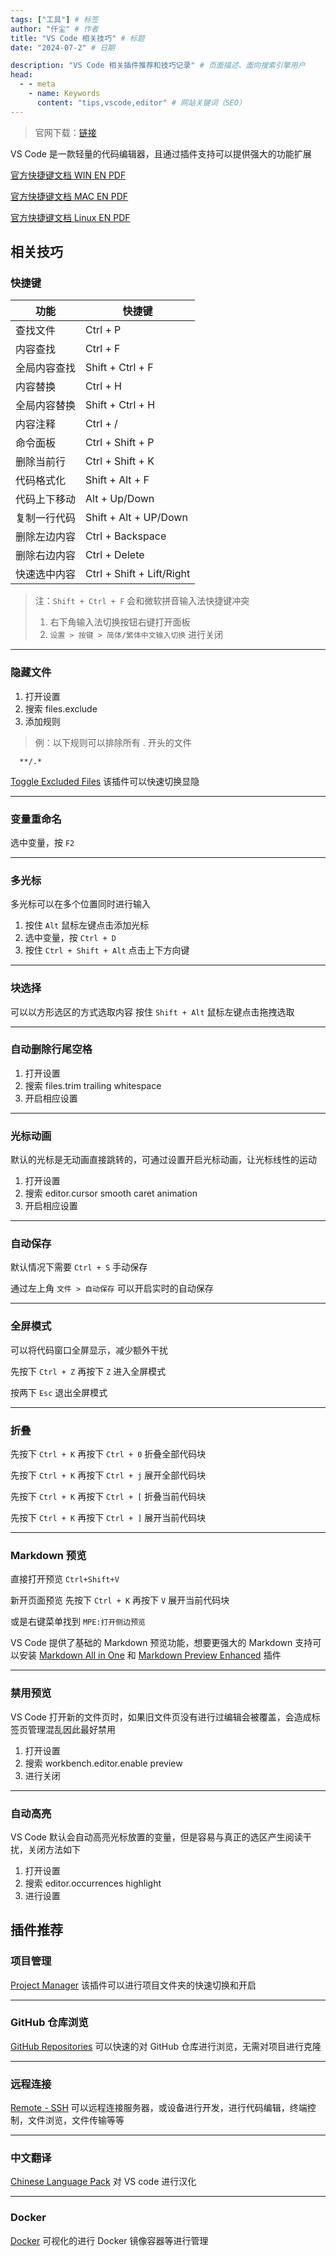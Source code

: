 ```yaml
---
tags: ["工具"] # 标签
author: "仟尘" # 作者
title: "VS Code 相关技巧" # 标题
date: "2024-07-2" # 日期

description: "VS Code 相关插件推荐和技巧记录" # 页面描述、面向搜索引擎用户
head:
  - - meta
    - name: Keywords
      content: "tips,vscode,editor" # 网站关键词（SEO）
---
```

> 官网下载：[链接](https://code.visualstudio.com/)

VS Code 是一款轻量的代码编辑器，且通过插件支持可以提供强大的功能扩展

[官方快捷键文档 WIN EN PDF](https://code.visualstudio.com/shortcuts/keyboard-shortcuts-windows.pdf)

[官方快捷键文档 MAC EN PDF](https://code.visualstudio.com/shortcuts/keyboard-shortcuts-macos.pdf)

[官方快捷键文档 Linux EN PDF](https://code.visualstudio.com/shortcuts/keyboard-shortcuts-linux.pdf)

## 相关技巧
### 快捷键
| 功能     | 快捷键                   |
| ------ | --------------------- |
| 查找文件   | Ctrl + P              |
| 内容查找   | Ctrl + F              |
| 全局内容查找   | Shift + Ctrl + F              |
| 内容替换   | Ctrl + H              |
| 全局内容替换   | Shift + Ctrl + H              |
| 内容注释   | Ctrl + /              |
| 命令面板   | Ctrl + Shift + P |
| 删除当前行 | Ctrl + Shift + K |
| 代码格式化  | Shift + Alt + F       |
| 代码上下移动 | Alt + Up/Down         |
| 复制一行代码 | Shift + Alt + UP/Down |
| 删除左边内容 | Ctrl + Backspace     |
| 删除右边内容 | Ctrl + Delete       |
| 快速选中内容 | Ctrl + Shift + Lift/Right       |
> 注：`Shift + Ctrl + F` 会和微软拼音输入法快捷键冲突
> 1. 右下角输入法切换按钮右键打开面板
> 2. `设置 > 按键 > 简体/繁体中文输入切换` 进行关闭

---

### 隐藏文件
1. 打开设置
2. 搜索 files.exclude
3. 添加规则

> 例：以下规则可以排除所有 . 开头的文件
```
  **/.*
```
[Toggle Excluded Files](https://marketplace.visualstudio.com/items?itemName=amodio.toggle-excluded-files)
该插件可以快速切换显隐

---

### 变量重命名
选中变量，按 `F2`

---

### 多光标
多光标可以在多个位置同时进行输入
1. 按住 `Alt` 鼠标左键点击添加光标
2. 选中变量，按 `Ctrl + D`
3. 按住 `Ctrl + Shift + Alt` 点击上下方向键

---

### 块选择
可以以方形选区的方式选取内容
按住 `Shift + Alt` 鼠标左键点击拖拽选取

---

### 自动删除行尾空格
1. 打开设置
2. 搜索 files.trim trailing whitespace
3. 开启相应设置

---

### 光标动画
默认的光标是无动画直接跳转的，可通过设置开启光标动画，让光标线性的运动
1. 打开设置
2. 搜索 editor.cursor smooth caret animation
3. 开启相应设置

---

### 自动保存
默认情况下需要 `Ctrl + S` 手动保存

通过左上角 `文件 > 自动保存` 可以开启实时的自动保存

---

### 全屏模式
可以将代码窗口全屏显示，减少额外干扰

先按下 `Ctrl + Z` 再按下 `Z` 进入全屏模式

按两下 `Esc` 退出全屏模式

---

### 折叠
先按下 `Ctrl + K` 再按下 `Ctrl + 0` 折叠全部代码块

先按下 `Ctrl + K` 再按下 `Ctrl + j` 展开全部代码块

先按下 `Ctrl + K` 再按下 `Ctrl + [` 折叠当前代码块

先按下 `Ctrl + K` 再按下 `Ctrl + ]` 展开当前代码块

---

### Markdown 预览
直接打开预览 `Ctrl+Shift+V`

新开页面预览 先按下 `Ctrl + K` 再按下 `V` 展开当前代码块

或是右键菜单找到 `MPE:打开侧边预览`

VS Code 提供了基础的 Markdown 预览功能，想要更强大的 Markdown 支持可以安装 [Markdown All in One](https://marketplace.visualstudio.com/items?itemName=yzhang.markdown-all-in-one) 和 [Markdown Preview Enhanced](https://marketplace.visualstudio.com/items?itemName=shd101wyy.markdown-preview-enhanced) 插件

---
### 禁用预览
VS Code 打开新的文件页时，如果旧文件页没有进行过编辑会被覆盖，会造成标签页管理混乱因此最好禁用
1. 打开设置
2. 搜索 workbench.editor.enable preview
3. 进行关闭


---

### 自动高亮
VS Code 默认会自动高亮光标放置的变量，但是容易与真正的选区产生阅读干扰，关闭方法如下
1. 打开设置
2. 搜索 editor.occurrences highlight
3. 进行设置

## 插件推荐

### 项目管理
[Project Manager](https://marketplace.visualstudio.com/items?itemName=alefragnani.project-manager)
该插件可以进行项目文件夹的快速切换和开启

---

### GitHub 仓库浏览
[GitHub Repositories](https://marketplace.visualstudio.com/items?itemName=GitHub.remotehub)
可以快速的对 GitHub 仓库进行浏览，无需对项目进行克隆

---

### 远程连接
[Remote - SSH](https://marketplace.visualstudio.com/items?itemName=ms-vscode-remote.remote-ssh)
可以远程连接服务器，或设备进行开发，进行代码编辑，终端控制，文件浏览，文件传输等等

---

### 中文翻译
[Chinese Language Pack](https://marketplace.visualstudio.com/items?itemName=MS-CEINTL.vscode-language-pack-zh-hans)
对 VS code 进行汉化

---

### Docker
[Docker](https://marketplace.visualstudio.com/items?itemName=ms-azuretools.vscode-docker)
可视化的进行 Docker 镜像容器等进行管理